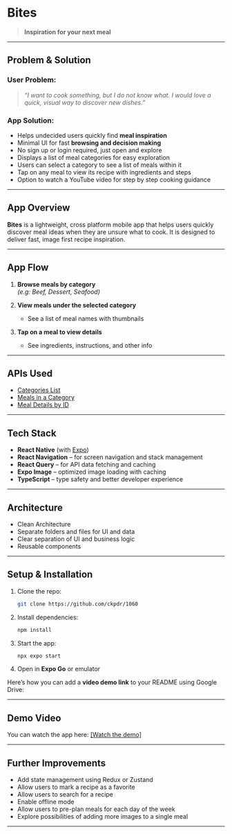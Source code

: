 # Bites

> **Inspiration for your next meal**

---

## Problem & Solution

### User Problem:
> *“I want to cook something, but I do not know what. I would love a quick, visual way to discover new dishes.”*

### App Solution:
- Helps undecided users quickly find **meal inspiration**
- Minimal UI for fast **browsing and decision making**
- No sign up or login required, just open and explore
- Displays a list of meal categories for easy exploration
- Users can select a category to see a list of meals within it
- Tap on any meal to view its recipe with ingredients and steps
- Option to watch a YouTube video for step by step cooking guidance
  
---

## App Overview

**Bites** is a lightweight, cross platform mobile app that helps users quickly discover meal ideas when they are unsure what to cook. It is designed to deliver fast, image first recipe inspiration.

---

## App Flow

1. **Browse meals by category**  
   *(e.g: Beef, Dessert, Seafood)*

2. **View meals under the selected category**  
   - See a list of meal names with thumbnails

3. **Tap on a meal to view details**  
   - See ingredients, instructions, and other info  

---

## APIs Used

- [Categories List](https://www.themealdb.com/api/json/v1/1/categories.php)  
- [Meals in a Category](https://www.themealdb.com/api/json/v1/1/filter.php?c=Seafood)  
- [Meal Details by ID](https://www.themealdb.com/api/json/v1/1/lookup.php?i=52959)

---

## Tech Stack

- **React Native** (with [Expo](https://expo.dev))
- **React Navigation** – for screen navigation and stack management
- **React Query** – for API data fetching and caching
- **Expo Image** – optimized image loading with caching
- **TypeScript** – type safety and better developer experience

---

## Architecture

- Clean Architecture
- Separate folders and files for UI and data
- Clear separation of UI and business logic
- Reusable components

---

## Setup & Installation

1. Clone the repo:

   ```bash
   git clone https://github.com/ckpdr/1060
   ```
2. Install dependencies:

   ```bash
   npm install
   ```
3. Start the app:

   ```bash
   npx expo start
   ```
4. Open in **Expo Go** or emulator

Here’s how you can add a **video demo link** to your README using Google Drive:

---

## Demo Video

You can watch the app here:
[[Watch the demo]](https://drive.google.com/file/d/1KRdhTl23RKBctoYcYbDPM4VJNPPReFnm/view?usp=sharing)

---

## Further Improvements

- Add state management using Redux or Zustand
- Allow users to mark a recipe as a favorite
- Allow users to search for a recipe
- Enable offline mode
- Allow users to pre-plan meals for each day of the week
- Explore possibilities of adding more images to a single meal

---
